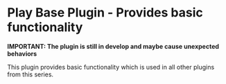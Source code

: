 # Play Base Plugin - Provides basic functionality

**IMPORTANT: The plugin is still in develop and maybe cause unexpected behaviors**

This plugin provides basic functionality which is used in all other plugins from this series.